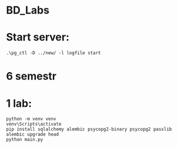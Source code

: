 # BD_Labs
# Start server:
    .\pg_ctl -D ../new/ -l logfile start
# 6 semestr
# 1 lab:
    python -m venv venv  
    venv\Scripts\activate
    pip install sqlalchemy alembic psycopg2-binary psycopg2 passlib
    alembic upgrade head
    python main.py